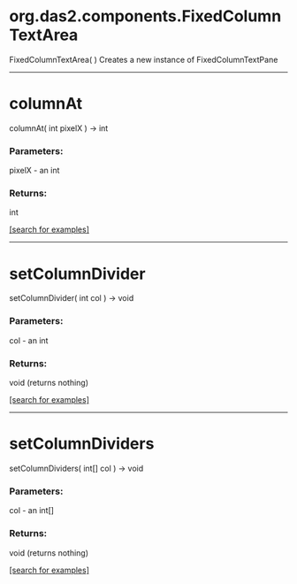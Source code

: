 # org.das2.components.FixedColumnTextArea
FixedColumnTextArea( )
Creates a new instance of FixedColumnTextPane

***
<a name="columnAt"></a>
# columnAt
columnAt( int pixelX ) &rarr; int



### Parameters:
pixelX - an int

### Returns:
int


<a href="https://github.com/autoplot/dev/search?q=columnAt&unscoped_q=columnAt">[search for examples]</a>

***
<a name="setColumnDivider"></a>
# setColumnDivider
setColumnDivider( int col ) &rarr; void



### Parameters:
col - an int

### Returns:
void (returns nothing)


<a href="https://github.com/autoplot/dev/search?q=setColumnDivider&unscoped_q=setColumnDivider">[search for examples]</a>

***
<a name="setColumnDividers"></a>
# setColumnDividers
setColumnDividers( int[] col ) &rarr; void



### Parameters:
col - an int[]

### Returns:
void (returns nothing)


<a href="https://github.com/autoplot/dev/search?q=setColumnDividers&unscoped_q=setColumnDividers">[search for examples]</a>

